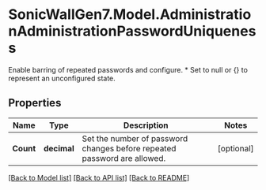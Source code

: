 # SonicWallGen7.Model.AdministrationAdministrationPasswordUniqueness
Enable barring of repeated passwords and configure. * Set to null or {} to represent  an unconfigured state.

## Properties

Name | Type | Description | Notes
------------ | ------------- | ------------- | -------------
**Count** | **decimal** | Set the number of password changes before repeated password are allowed. | [optional] 

[[Back to Model list]](../README.md#documentation-for-models) [[Back to API list]](../README.md#documentation-for-api-endpoints) [[Back to README]](../README.md)


